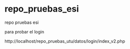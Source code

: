 # repo_pruebas_esi
repo pruebas esi

para probar el login

http://localhost/repo_pruebas_utu/datos/login/index_v2.php


